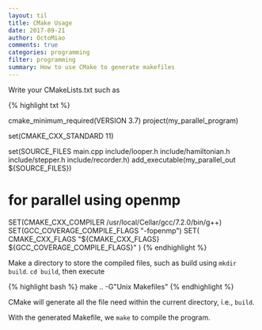 ```yaml
---
layout: til
title: CMake Usage
date: 2017-09-21
author: OctoMiao
comments: true
categories: programming
filter: programming
summary: How to use CMake to generate makefiles
---
```


Write your CMakeLists.txt such as

{% highlight txt %}

cmake_minimum_required(VERSION 3.7)
project(my_parallel_program)

set(CMAKE_CXX_STANDARD 11)

set(SOURCE_FILES main.cpp include/looper.h include/hamiltonian.h include/stepper.h include/recorder.h)
add_executable(my_parallel_out ${SOURCE_FILES})

# for parallel using openmp
SET(CMAKE_CXX_COMPILER /usr/local/Cellar/gcc/7.2.0/bin/g++)
SET(GCC_COVERAGE_COMPILE_FLAGS "-fopenmp")
SET( CMAKE_CXX_FLAGS  "${CMAKE_CXX_FLAGS} ${GCC_COVERAGE_COMPILE_FLAGS}" )
{% endhighlight %}

Make a directory to store the compiled files, such as build using `mkdir build`. `cd build`, then execute

{% highlight bash %}
make .. -G"Unix Makefiles"
{% endhighlight %}

CMake will generate all the file need within the current directory, i.e., `build`.

With the generated Makefile, we `make` to compile the program.
